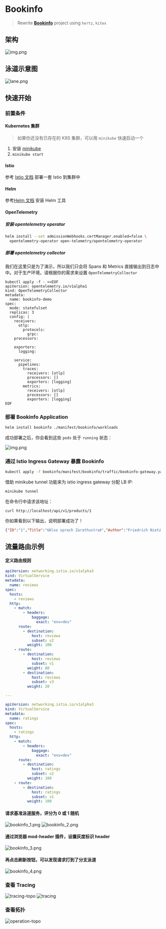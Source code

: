 # Bookinfo

> Rewrite **[Bookinfo](https://istio.io/latest/docs/examples/bookinfo/)** project using `hertz`, `kitex`

## 架构

![img.png](./docs/bookinfo-arch.png)

## 泳道示意图
![lane.png](./docs/lane.png)

## 快速开始

### 前置条件
#### Kubernetes 集群
> 如果你还没有已存在的 K8S 集群，可以用 `minikube` 快速启动一个

1. 安装 [minikube](https://minikube.sigs.k8s.io/docs/start/)
2. `minikube start`

#### Istio
参考 [Istio 文档](https://istio.io/latest/docs/setup/install/istioctl/) 部署一套 Istio 到集群中

#### Helm
参考[Helm 文档](https://helm.sh/docs/intro/install/) 安装 Helm 工具

#### OpenTelemetry

##### 安装 opentelemetry operator
```bash
helm install --set admissionWebhooks.certManager.enabled=false \
  opentelemetry-operator open-telemetry/opentelemetry-operator
```

##### 部署 opentelemetry collector
我们在这里只是为了演示，所以我们只会将 Spans 和 Metrics 直接输出到日志中中。对于生产环境，请根据你的需求来设置 `OpenTelemetryCollector`
```shell
kubectl apply -f - <<EOF
apiVersion: opentelemetry.io/v1alpha1
kind: OpenTelemetryCollector
metadata:
  name: bookinfo-demo
spec:
  mode: statefulset
  replicas: 3
  config: |
    receivers:
      otlp:
        protocols:
          grpc:
    processors:

    exporters:
      logging:

    service:
      pipelines:
        traces:
          receivers: [otlp]
          processors: []
          exporters: [logging]
        metrics:
          receivers: [otlp]
          processors: []
          exporters: [logging]          
EOF
```

### 部署 Bookinfo Application
```bash
helm install bookinfo ./manifest/bookinfo/workloads
```
成功部署之后，你会看到这些 `pods` 处于 `running` 状态：

![img.png](docs/pods.png)

### 通过 Istio Ingress Gateway 暴露 Bookinfo 
```bash
kubectl apply -f bookinfo/manifest/bookinfo/traffic/bookinfo-gateway.yaml
```
借助 minikube tunnel 功能来为 istio ingress gateway 分配 LB IP:
```bash
minikube tunnel
```
在命令行中请求该地址：
```shell
curl http://localhost/api/v1/products/1
```
你如果看到以下输出，说明部署成功了！
```json
{"ID":"1","Title":"《Also sprach Zarathustra》","Author":"Friedrich Nietzsche","Description":"Thus Spoke Zarathustra: A Book for All and None, also translated as Thus Spake Zarathustra, is a work of philosophical fiction written by German philosopher Friedrich Nietzsche between 1883 and 1885.","Rating":0}
```

## 流量路由示例

#### 定义路由规则

```yaml
apiVersion: networking.istio.io/v1alpha3
kind: VirtualService
metadata:
  name: reviews
spec:
  hosts:
    - reviews
  http:
    - match:
        - headers:
            baggage:
              exact: "env=dev"
      route:
        - destination:
            host: reviews
            subset: v2
          weight: 100
    - route:
        - destination:
            host: reviews
            subset: v1
          weight: 80
        - destination:
            host: reviews
            subset: v3
          weight: 20

---

apiVersion: networking.istio.io/v1alpha3
kind: VirtualService
metadata:
  name: ratings
spec:
  hosts:
    - ratings
  http:
    - match:
        - headers:
            baggage:
              exact: "env=dev"
      route:
        - destination:
            host: ratings
            subset: v2
          weight: 100
    - route:
        - destination:
            host: ratings
            subset: v1
          weight: 100
```

#### 请求基准泳道服务，评分为 0 或 1 随机
![bookinfo_1.png](docs/bookinfo_rating_1.png)
![bookinfo_2.png](docs/bookinfo_without_rating.png)

#### 通过浏览器 mod-header 插件，设置灰度标识 header
![bookinfo_3.png](docs/bookinfo_header.png)

#### 再点击刷新按钮，可以发现请求打到了分支泳道
![bookinfo_4.png](docs/bookinfo_canary.png)


### 查看 Tracing 
![tracing-topo](docs/coa-tracing-topo.png)
![tracing](docs/coa-tracing.png)

### 查看拓扑
![operation-topo](docs/upstream-operation-topo.png)